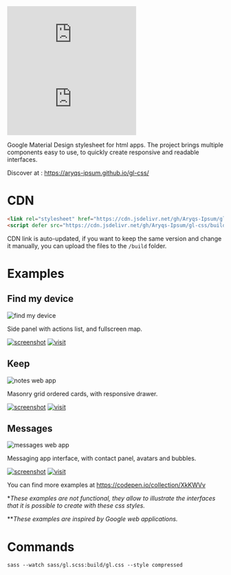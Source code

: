 ![GitHub file size in bytes](https://img.shields.io/github/size/aryqs-ipsum/gl-css/build/gl.css?label=gl.css)
![GitHub file size in bytes](https://img.shields.io/github/size/aryqs-ipsum/gl-css/build/gl.js?label=gl.js)

Google Material Design stylesheet for html apps. The project brings multiple components easy to use, to quickly create responsive and readable interfaces.

Discover at : https://aryqs-ipsum.github.io/gl-css/

# CDN

```html
<link rel="stylesheet" href="https://cdn.jsdelivr.net/gh/Aryqs-Ipsum/gl-css/build/gl.min.css">
<script defer src="https://cdn.jsdelivr.net/gh/Aryqs-Ipsum/gl-css/build/gl.min.js"></script>
```

CDN link is auto-updated, if you want to keep the same version and change it manually, you can upload the files to the `/build` folder.

# Examples

## Find my device

![find my device](https://i.imgur.com/1YqvoUcm.png)

Side panel with actions list, and fullscreen map.

[![screenshot](https://i.imgur.com/au9mpmH.png)](https://i.imgur.com/1YqvoUc.png)
[![visit](https://i.imgur.com/IvvlyxS.png)](https://cdpn.io/_aryx_/debug/KKNmJRM/vWMRwGRBWwyr)

## Keep

![notes web app](https://i.imgur.com/qExQmczm.png)

Masonry grid ordered cards, with responsive drawer.

[![screenshot](https://i.imgur.com/au9mpmH.png)](https://i.imgur.com/qExQmcz.png)
[![visit](https://i.imgur.com/IvvlyxS.png)](https://cdpn.io/_aryx_/debug/rNWmEQo/yoAZEpOjGgbr)

## Messages

![messages web app](https://i.imgur.com/DkE09FLm.png)

Messaging app interface, with contact panel, avatars and bubbles.

[![screenshot](https://i.imgur.com/au9mpmH.png)](https://i.imgur.com/DkE09FL.png)
[![visit](https://i.imgur.com/IvvlyxS.png)](https://cdpn.io/_aryx_/debug/rNWwMQV/ZorBaLzPoBvM)

You can find more examples at https://codepen.io/collection/XkKWVv

**These examples are not functional, they allow to illustrate the interfaces that it is possible to create with these css styles.*

***These examples are inspired by Google web applications.*

# Commands

`sass --watch sass/gl.scss:build/gl.css --style compressed`
